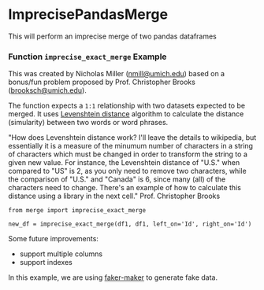 # ImprecisePandasMerge
This will perform an imprecise merge of two pandas dataframes

### Function `imprecise_exact_merge` Example

This was created by Nicholas Miller (nmill@umich.edu) based on a bonus/fun problem proposed by Prof. Christopher Brooks (brooksch@umich.edu).

The function expects a `1:1` relationship with two datasets expected to be merged.  It uses [Levenshtein distance](https://en.wikipedia.org/wiki/Levenshtein_distance) algorithm to calculate the distance (simularity) between two words or word phrases.

"How does Levenshtein distance work? I'll leave the details to wikipedia, but essentially it is a measure of the minumum number of characters in a string of characters which must be changed in order to transform the string to a given new value. For instance, the Levenshtein distance of "U.S." when compared to "US" is 2, as you only need to remove two characters, while the comparison of "U.S." and "Canada" is 6, since many (all) of the characters need to change. There's an example of how to calculate this distance using a library in the next cell." Prof. Christopher Brooks

```
from merge import imprecise_exact_merge

new_df = imprecise_exact_merge(df1, df1, left_on='Id', right_on='Id')
```

Some future improvements:
 - support multiple columns
 - support indexes
 
In this example, we are using [faker-maker](https://github.com/cassova/Faker-Maker) to generate fake data.
